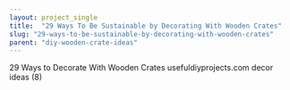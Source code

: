 ```yaml
---
layout: project_single
title:  "29 Ways To Be Sustainable by Decorating With Wooden Crates"
slug: "29-ways-to-be-sustainable-by-decorating-with-wooden-crates"
parent: "diy-wooden-crate-ideas"
---
```

29 Ways to Decorate With Wooden Crates usefuldiyprojects.com decor ideas (8)